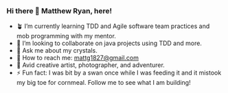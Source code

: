 ### Hi there 👋 Matthew Ryan, here!

- 🪴 I’m currently learning TDD and Agile software team practices and mob programming with my mentor.
- 🥦 I’m looking to collaborate on java projects using TDD and more.
- 💬 Ask me about my crystals.
- 🌊 How to reach me: mattg1827@gmail.com
- 🐉 Avid creative artist, photographer, and adventurer. 
- ⚡ Fun fact: I was bit by a swan once while I was feeding it and it mistook my big toe for cornmeal.
  Follow me to see what I am building! 

<!--
**kundaliniyoga/kundaliniyoga** is a ✨ _special_ ✨ repository because its `README.md` (this file) appears on your GitHub profile.

Here are some ideas to get you started:

- 🔭 I’m currently working on ...
- 🌱 I’m currently learning ...
- 👯 I’m looking to collaborate on ...
- 🤔 I’m looking for help with ...
- 💬 Ask me about ...
- 📫 How to reach me: ...
- 😄 Pronouns: ...
- ⚡ Fun fact: ...
-->
